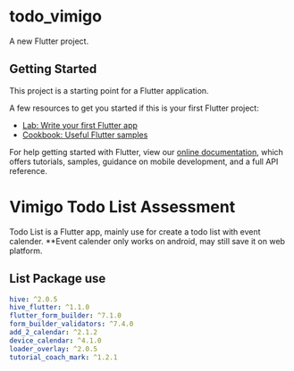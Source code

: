 # todo_vimigo

A new Flutter project.

## Getting Started

This project is a starting point for a Flutter application.

A few resources to get you started if this is your first Flutter project:

- [Lab: Write your first Flutter app](https://flutter.dev/docs/get-started/codelab)
- [Cookbook: Useful Flutter samples](https://flutter.dev/docs/cookbook)

For help getting started with Flutter, view our
[online documentation](https://flutter.dev/docs), which offers tutorials,
samples, guidance on mobile development, and a full API reference.

# Vimigo Todo List Assessment

Todo List is a Flutter app, mainly use for create a todo list with event calender.
\*\*Event calender only works on android, may still save it on web platform.

## List Package use

```yaml
hive: ^2.0.5
hive_flutter: ^1.1.0
flutter_form_builder: ^7.1.0
form_builder_validators: ^7.4.0
add_2_calendar: ^2.1.2
device_calendar: ^4.1.0
loader_overlay: ^2.0.5
tutorial_coach_mark: ^1.2.1
```
